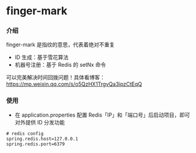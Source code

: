 # finger-mark

### 介绍
finger-mark 是指纹的意思，代表着绝对不重复

- ID 生成：基于雪花算法
- 机器号注册：基于 Redis 的 setNx 命令

可以完美解决时间回拨问题！具体看博客：https://mp.weixin.qq.com/s/o5QzHX1TrgvQa3ipzCtEqQ

### 使用

- 在 application.properties 配置 Redis「IP」和「端口号」后启动项目，即可对外提供 ID 分发功能
```
# redis config
spring.redis.host=127.0.0.1
spring.redis.port=6379
```
 
